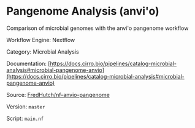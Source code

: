# Pangenome Analysis (anvi'o)

Comparison of microbial genomes with the anvi'o pangenome workflow


Workflow Engine: Nextflow


Category: Microbial Analysis


Documentation: [https://docs.cirro.bio/pipelines/catalog-microbial-analysis#microbial-pangenome-anvio](https://docs.cirro.bio/pipelines/catalog-microbial-analysis#microbial-pangenome-anvio)


Source: [FredHutch/nf-anvio-pangenome](FredHutch/nf-anvio-pangenome)


Version: `master`


Script: `main.nf`
